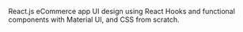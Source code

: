 React.js eCommerce app UI design using React Hooks and functional components with Material UI, and CSS from scratch.
